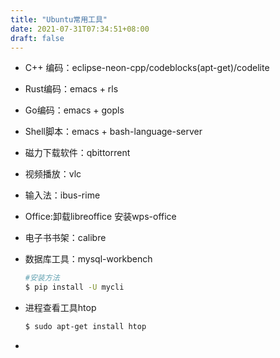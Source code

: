 ```yaml
---
title: "Ubuntu常用工具"
date: 2021-07-31T07:34:51+08:00
draft: false
---
```


+ C++ 编码：eclipse-neon-cpp/codeblocks(apt-get)/codelite

+ Rust编码：emacs + rls

+ Go编码：emacs + gopls

+ Shell脚本：emacs + bash-language-server

+ 磁力下载软件：qbittorrent

+ 视频播放：vlc

+ 输入法：ibus-rime

+ Office:卸载libreoffice 安装wps-office

+ 电子书书架：calibre

+ 数据库工具：mysql-workbench

  ```bash
  #安装方法
  $ pip install -U mycli
  
  ```

+ 进程查看工具htop

  ```bash
  $ sudo apt-get install htop
  ```

  

+ 

